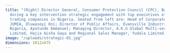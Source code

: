 ```yaml
---
title: "(Right) Director General, Consumer Protection Council (CPC), Babatunde Irukera,
  during a key intervention strategic engagement with top executives of e-commerce/online
  trading companies in Nigeria. Seated from left are: Head of Corporate Governance,
  JUMIA, Oluwaseyi Oni; Director of Public Affairs, Evansville Industries e-farmers
  Nigeria, Ayotunde Emmanuel; Managing Director, A.K.G Global Multi-service Company
  Limited, Hajia Aisha Gaya and Regional Sales Manager, Yudala Limited, Charles Ogbamebo."
image: "/uploads/strategic-01.jpg"
dimensions: 1012x675
---
```


